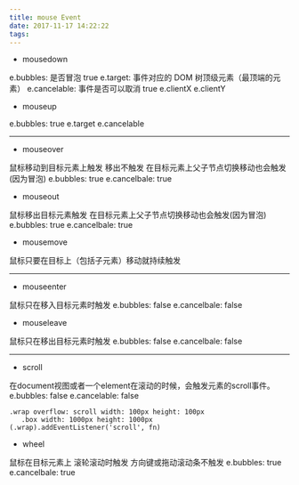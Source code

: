 ```yaml
---
title: mouse Event
date: 2017-11-17 14:22:22
tags:
---
```

* mousedown

e.bubbles: 是否冒泡 true
e.target: 事件对应的 DOM 树顶级元素（最顶端的元素）
e.cancelable: 事件是否可以取消 true
e.clientX
e.clientY

* mouseup

e.bubbles: true
e.target
e.cancelable

----

* mouseover

鼠标移动到目标元素上触发 移出不触发 在目标元素上父子节点切换移动也会触发(因为冒泡)
e.bubbles: true
e.cancelbale: true

* mouseout

鼠标移出目标元素触发 在目标元素上父子节点切换移动也会触发(因为冒泡)
e.bubbles: true
e.cancelbale: true

* mousemove

鼠标只要在目标上（包括子元素）移动就持续触发

----

* mouseenter

鼠标只在移入目标元素时触发
e.bubbles: false
e.cancelbale: false

* mouseleave

鼠标只在移出目标元素时触发
e.bubbles: false
e.cancelbale: false

---

* scroll

在document视图或者一个element在滚动的时候，会触发元素的scroll事件。
e.bubbles: false
e.cancelable: false
```
.wrap overflow: scroll width: 100px height: 100px
   .box width: 1000px height: 1000px
(.wrap).addEventListener('scroll', fn)
```

* wheel

鼠标在目标元素上 滚轮滚动时触发 方向键或拖动滚动条不触发
e.bubbles: true
e.cancelbale: true
